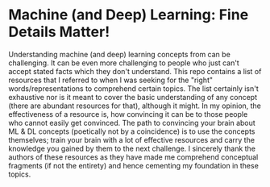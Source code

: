 # Machine (and Deep) Learning: Fine Details Matter!

Understanding machine (and deep) learning concepts from can be challenging. It can be even more challenging to people who just can't accept stated facts which they don't understand. This repo contains a list of resources that I referred to when I was seeking for the "right" words/representations to comprehend certain topics. The list certainly isn't exhaustive nor is it meant to cover the basic understanding of any concept (there are abundant resources for that), although it might. In my opinion, the effectiveness of a resource is, how convincing it can be to those people who cannot easily get convinced. The path to convincing your brain about ML & DL concepts (poetically not by a coincidence) is to use the concepts themselves; train your brain with a lot of effective resources and carry the knowledge you gained by them to the next challenge. I sincerely thank the authors of these resources as they have made me comprehend conceptual fragments (if not the entirety) and hence cementing my foundation in these topics.

 




